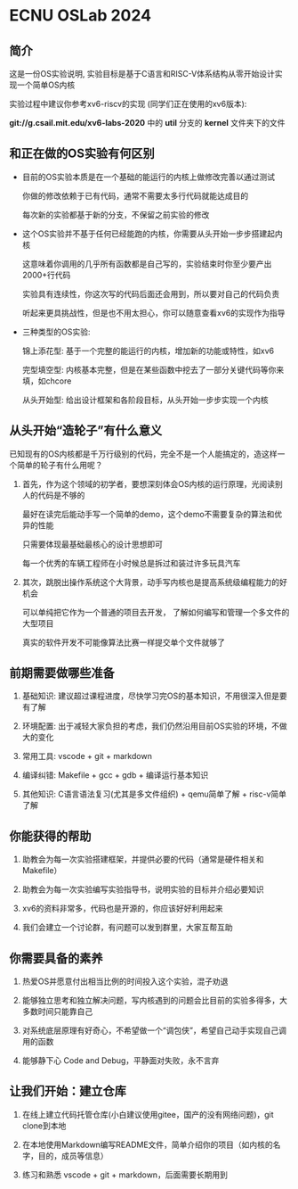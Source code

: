 # ECNU OSLab 2024

## 简介

这是一份OS实验说明, 实验目标是基于C语言和RISC-V体系结构从零开始设计实现一个简单OS内核  

实验过程中建议你参考xv6-riscv的实现 (同学们正在使用的xv6版本):

**git://g.csail.mit.edu/xv6-labs-2020** 中的 **util** 分支的 **kernel** 文件夹下的文件  

## 和正在做的OS实验有何区别

- 目前的OS实验本质是在一个基础的能运行的内核上做修改完善以通过测试  

    你做的修改依赖于已有代码，通常不需要太多行代码就能达成目的  

    每次新的实验都基于新的分支，不保留之前实验的修改

- 这个OS实验并不基于任何已经能跑的内核，你需要从头开始一步步搭建起内核  

    这意味着你调用的几乎所有函数都是自己写的，实验结束时你至少要产出2000+行代码  

    实验具有连续性，你这次写的代码后面还会用到，所以要对自己的代码负责  

    听起来更具挑战性，但是也不用太担心，你可以随意查看xv6的实现作为指导  

- 三种类型的OS实验:

    锦上添花型: 基于一个完整的能运行的内核，增加新的功能或特性，如xv6  

    完型填空型: 内核基本完整，但是在某些函数中挖去了一部分关键代码等你来填，如chcore  

    从头开始型: 给出设计框架和各阶段目标，从头开始一步步实现一个内核  

## 从头开始“造轮子”有什么意义

已知现有的OS内核都是千万行级别的代码，完全不是一个人能搞定的，造这样一个简单的轮子有什么用呢？  

1. 首先，作为这个领域的初学者，要想深刻体会OS内核的运行原理，光阅读别人的代码是不够的  

    最好在读完后能动手写一个简单的demo，这个demo不需要复杂的算法和优异的性能  
    
    只需要体现最基础最核心的设计思想即可  

    每一个优秀的车辆工程师在小时候总是拆过和装过许多玩具汽车  

2. 其次，跳脱出操作系统这个大背景，动手写内核也是提高系统级编程能力的好机会  

    可以单纯把它作为一个普通的项目去开发， 了解如何编写和管理一个多文件的大型项目

    真实的软件开发不可能像算法比赛一样提交单个文件就够了

## 前期需要做哪些准备

1. 基础知识: 建议超过课程进度，尽快学习完OS的基本知识，不用很深入但是要有了解  

2. 环境配置: 出于减轻大家负担的考虑，我们仍然沿用目前OS实验的环境，不做大的变化  

3. 常用工具: vscode + git + markdown  

4. 编译纠错: Makefile + gcc + gdb + 编译运行基本知识  

5. 其他知识: C语言语法复习(尤其是多文件组织) + qemu简单了解 + risc-v简单了解  

## 你能获得的帮助

1. 助教会为每一次实验搭建框架，并提供必要的代码（通常是硬件相关和Makefile）  

2. 助教会为每一次实验编写实验指导书，说明实验的目标并介绍必要知识  

3. xv6的资料非常多，代码也是开源的，你应该好好利用起来  

4. 我们会建立一个讨论群，有问题可以发到群里，大家互帮互助  

## 你需要具备的素养

1. 热爱OS并愿意付出相当比例的时间投入这个实验，混子劝退  

2. 能够独立思考和独立解决问题，写内核遇到的问题会比目前的实验多得多，大多数时间只能靠自己  

3. 对系统底层原理有好奇心，不希望做一个“调包侠”，希望自己动手实现自己调用的函数  

4. 能够静下心 Code and Debug，平静面对失败，永不言弃

## 让我们开始：建立仓库

1. 在线上建立代码托管仓库(小白建议使用gitee，国产的没有网络问题)，git clone到本地  

2. 在本地使用Markdown编写README文件，简单介绍你的项目（如内核的名字，目的，成员等信息）

3. 练习和熟悉 vscode + git + markdown，后面需要长期用到  